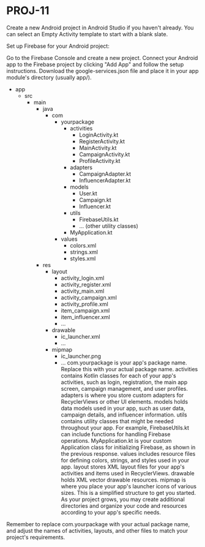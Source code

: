 # PROJ-11
Create a new Android project in Android Studio if you haven't already. You can select an Empty Activity template to start with a blank slate.

Set up Firebase for your Android project:

Go to the Firebase Console and create a new project.
Connect your Android app to the Firebase project by clicking "Add App" and follow the setup instructions.
Download the google-services.json file and place it in your app module's directory (usually app/).
- app
  - src
    - main
      - java
        - com
          - yourpackage
            - activities
              - LoginActivity.kt
              - RegisterActivity.kt
              - MainActivity.kt
              - CampaignActivity.kt
              - ProfileActivity.kt
            - adapters
              - CampaignAdapter.kt
              - InfluencerAdapter.kt
            - models
              - User.kt
              - Campaign.kt
              - Influencer.kt
            - utils
              - FirebaseUtils.kt
              - ... (other utility classes)
            - MyApplication.kt
          - values
            - colors.xml
            - strings.xml
            - styles.xml
      - res
        - layout
          - activity_login.xml
          - activity_register.xml
          - activity_main.xml
          - activity_campaign.xml
          - activity_profile.xml
          - item_campaign.xml
          - item_influencer.xml
          - ...
        - drawable
          - ic_launcher.xml
          - ...
        - mipmap
          - ic_launcher.png
          - ...
com.yourpackage is your app's package name. Replace this with your actual package name.
activities contains Kotlin classes for each of your app's activities, such as login, registration, the main app screen, campaign management, and user profiles.
adapters is where you store custom adapters for RecyclerViews or other UI elements.
models holds data models used in your app, such as user data, campaign details, and influencer information.
utils contains utility classes that might be needed throughout your app. For example, FirebaseUtils.kt can include functions for handling Firebase operations.
MyApplication.kt is your custom Application class for initializing Firebase, as shown in the previous response.
values includes resource files for defining colors, strings, and styles used in your app.
layout stores XML layout files for your app's activities and items used in RecyclerViews.
drawable holds XML vector drawable resources.
mipmap is where you place your app's launcher icons of various sizes.
This is a simplified structure to get you started. As your project grows, you may create additional directories and organize your code and resources according to your app's specific needs.

Remember to replace com.yourpackage with your actual package name, and adjust the names of activities, layouts, and other files to match your project's requirements.
